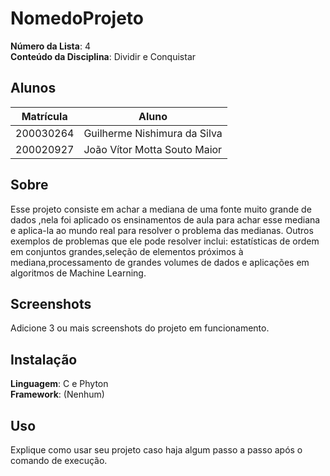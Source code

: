 # NomedoProjeto

**Número da Lista**: 4<br>
**Conteúdo da Disciplina**: Dividir e Conquistar<br>

## Alunos
|Matrícula | Aluno |
| -- | -- |
| 200030264  |  Guilherme Nishimura da Silva |
| 200020927  |  João Vítor Motta Souto Maior |

## Sobre 
Esse projeto consiste em achar a mediana de uma fonte muito grande de dados ,nela foi aplicado os ensinamentos de aula para achar esse mediana e aplica-la ao mundo real para resolver o problema das medianas.
Outros exemplos de problemas que ele pode resolver inclui: estatísticas de ordem em conjuntos grandes,seleção de elementos próximos à mediana,processamento de grandes volumes de dados e aplicações em algoritmos de Machine Learning.

## Screenshots
Adicione 3 ou mais screenshots do projeto em funcionamento.

## Instalação 
**Linguagem**: C e Phyton<br>
**Framework**: (Nenhum)<br>


## Uso 
Explique como usar seu projeto caso haja algum passo a passo após o comando de execução.






